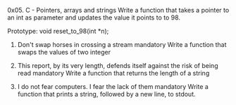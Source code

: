 0x05. C - Pointers, arrays and strings
Write a function that takes a pointer to an int as parameter and updates the value it points to to 98.

Prototype: void reset_to_98(int *n);

1. Don't swap horses in crossing a stream
mandatory
Write a function that swaps the values of two integer

2. This report, by its very length, defends itself against the risk of being read
mandatory
Write a function that returns the length of a string

3. I do not fear computers. I fear the lack of them
mandatory
Write a function that prints a string, followed by a new line, to stdout.
